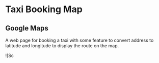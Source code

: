 # Taxi Booking Map

## Google Maps

A web page for booking a taxi with some feature to convert address to latitude and longitude to display the route on the map.

![Sc